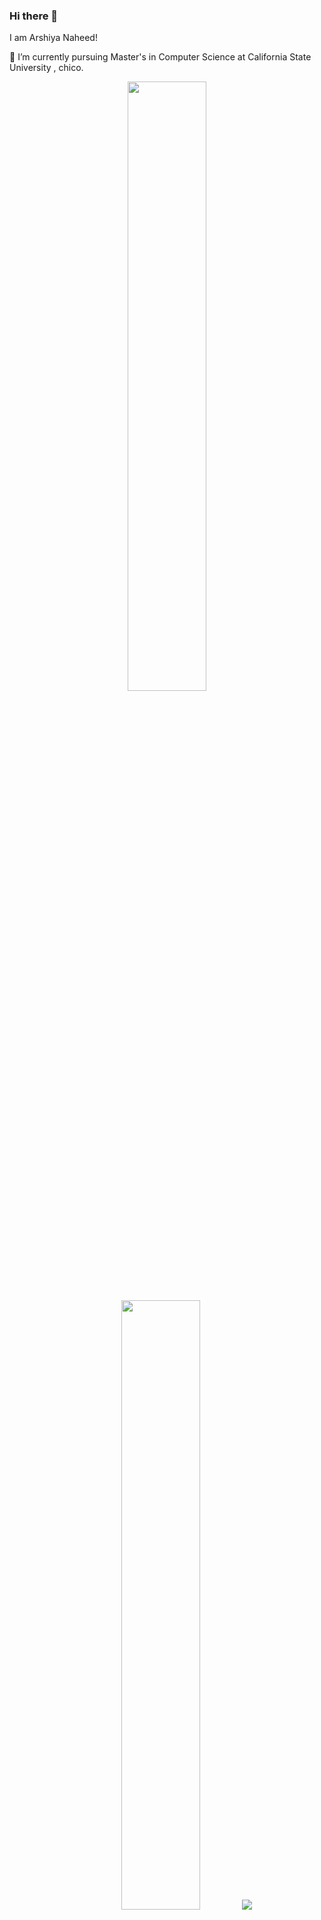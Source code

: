 ### Hi there 👋

I am Arshiya Naheed!

 🔭 I’m currently pursuing Master's in Computer Science at California State University , chico.

<a href="https://www.arshiyanaheed.dev">
 
</a>
<p align="center">
  <img height="50%" width="auto" src ="https://github-readme-stats.vercel.app/api?username=arshiya19&show_icons=true&count_private=true&theme=Gradient&hide_border=true&hide=issues,stars&show=prs_merged&bg_color=00000000">
  <img height="50%" width="auto" src ="https://github-readme-stats.vercel.app/api/top-langs/?username=arshiya19&layout=compact&hide_border=true&theme=Gradient&bg_color=00000000&hide=jupyter%20notebook,tex,css,php&exclude_repo=Pacman-AI">
  <img src ="https://github-readme-streak-stats.herokuapp.com?user=arshiya19&theme=Gradient&hide_border=true&background=9996A1">
  <br><br>
</p>
<p align='center'>
<a href="https://github.com/antonkomarev/github-profile-views-counter"><img src="https://komarev.com/ghpvc/?username=arshiya19&color=red" /></a>
</p>
<br><be>



<!--
**arshiya19/arshiya19** is a ✨ _special_ ✨ repository because its `README.md` (this file) appears on your GitHub profile.

Here are some ideas to get you started:

- 🔭 I’m currently working on ...
- 🌱 I’m currently learning ...
- 👯 I’m looking to collaborate on ...
- 🤔 I’m looking for help with ...
- 💬 Ask me about ...
- 📫 How to reach me: ...
- 😄 Pronouns: ...
- ⚡ Fun fact: ...
-->
